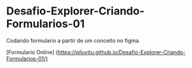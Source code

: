 # Desafio-Explorer-Criando-Formularios-01
Codando formulario a partir de um conceito no figma 

[Formulario Online] {https://piluvitu.github.io/Desafio-Explorer-Criando-Formularios-01/}